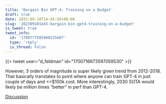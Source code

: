 ```yaml
---
title: 'Bargain Bin GPT-4: Training on a Budget'
draft: true
date: 2023-09-10T14:45:50+00:00
slug: '202309101445-bargain-bin-gpt4-training-on-a-budget'
is_tweet: true
tweet_info:
  id: '1700777585960255607'
  type: 'reply'
  is_thread: False
---
```




{{< tweet user="d_feldman" id="1700716673597059530" >}}

However, 3 orders of magnitude is super likely given trend from 2012-2018. That basically translates to point where anyone can train GPT-4 in just couple of days and &lt;&lt;$100k cost. More interestingly, 2030 SOTA would likely be million times “better” in perf than GPT-4.

[Discussion](https://x.com/sytelus/status/1700777585960255607)
